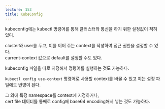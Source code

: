 ```yaml
---
lecture: 153
title: KubeConfig
---
```


kubeconfig에는 kubectl 명령어를 통해 클러스터와 통신을 하기 위한 설정값이 적혀 있다.

cluster와 user를 두고, 이를 이어 주는 context를 작성하여 접근 권한을 설정할 수 있다.   
current-context 값으로 default를 설정할 수도 있다.

kubeconfig 파일을 따로 지정해서 명령어를 실행하는 것도 가능하다.

```kubectl config use-context``` 명령어로 사용할 context를 바꿀 수 있고  이는 설정 파일에도 반영이 된다.

그 외에 특정 namespace를 context에 지정하거나,   
cert file 데이터를 통째로 config에 base64 encoding해서 넣는 것도 가능하다.